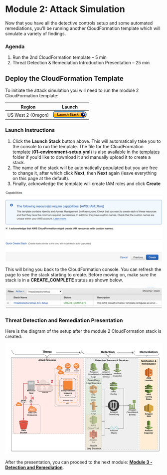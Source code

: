 # Module 2: Attack Simulation

Now that you have all the detective controls setup and some automated remediations, you'll be running another CloudFormation template which will simulate a variety of findings.

### Agenda

1. Run the 2nd CloudFormation template – 5 min
2. Threat Detection & Remediation Introduction Presentation – 25 min

## Deploy the CloudFormation Template

To initiate the attack simulation you will need to run the module 2 CloudFormation template: 

Region| Launch
------|-----
US West 2 (Oregon) | [![Launch Module 2 in us-west-2](../images/launch-stack-button.png)](https://console.aws.amazon.com/cloudformation/home?region=us-west-2#/stacks/new?stackName=ThreatDetectionWksp-Attack&templateURL=https://s3-us-west-2.amazonaws.com/sa-security-specialist-workshops-us-west-2/02-attack-simulation.yml)

### Launch Instructions

1. Click the **Launch Stack** button above.  This will automatically take you to the console to run the template.  The file for the CloudFormation template (**01-environment-setup.yml**) is also available in the [templates](../templates/) folder if you'd like to download it and manually upload it to create a stack.
2. The name of the stack will be automatically populated but you are free to change it, after which click **Next**, then **Next** again (leave everything on this page at the default).  
3. Finally, acknowledge the template will create IAM roles and click **Create**

![IAM Capabilities](../images/iam-capabilities.png)

This will bring you back to the CloudFormation console. You can refresh the page to see the stack starting to create. Before moving on, make sure the stack is in a **CREATE_COMPLETE** status as shown below.

![Stack Complete](../images/01-stack-complete.png)

### Threat Detection and Remediation Presentation

Here is the diagram of the setup after the module 2 CloudFormation stack is created:

![Module 2 Diagram](../images/02-diagram-module2-3.png)

After the presentation, you can proceed to the next module: **[Module 3 - Detection and Remediation](../docs/02-attack-simulation.md)**.
